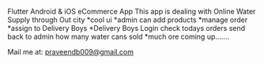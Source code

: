 


Flutter Android & iOS eCommerce App This app is dealing with Online Water Supply through Out city
*cool ui
*admin can add products 
*manage order
*assign to Delivery Boys
*Delivery Boys Login check todays orders send back to admin how many water cans sold 
*much ore coming up.......

Mail me at: praveendb009@gmail.com
